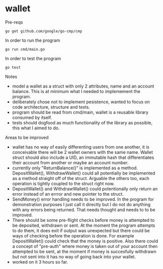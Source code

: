 # wallet

Pre-reqs

`go get github.com/google/go-cmp/cmp`

In order to run the program

`go run cmd/main.go`

In order to test the program

`go test`


Notes
- model a wallet as a struct with only 2 attributes, name and an account balance.  This is at minimum what I needed to implemement the program.
- deliberately chose not to implement pesistence, wanted to focus on code architecture, structure and tests.
- program should be read from cmd/main, wallet is a reusable library consumed by itself.
- tests should dogfood as much functionality of the library as possible, this what I aimed to do.

Areas to be improved
- wallet has no way of easily differenting users from one another, it is conceivable there will be 2 wallet owners with the same name.  Wallet struct should also include a UID, an immutable hash that differentiates their account from another or maybe an account number.
- currently only "ReturnBalance()" is implemented as a method. DepositWallet(), WithdrawWallet() could all potentially be implemented as a method straight off of the struct.  Arguable the others too, each operation is tightly coupled to the struct right now.
- DepositWallet() and WithdrawWallet() could potentionally only return an error instead of an errror and new pointer to the struct.
- SendMoney() error handling needs to be improved.  In the program for demonstration purposes I just call it directly but I do not do anything with any errors being returned.  That needs thought and needs to to be improved.
- There should be some pre-flight checks before money is attempted to be deposited, withdrawn or sent.  At the moment the program attempts to do them, it does exit if output was unexpected but there could be ways of checking before the operation is done.  For example DepositWallet() could check that the money is positive.  Also there could a concept of "pre-auth" where money is taken out of your account then attempted to be sent, at the moment if money is succesfully withdrawn but not sent into it has no way of going back into your wallet.
- worked on it 3 hours so far.
